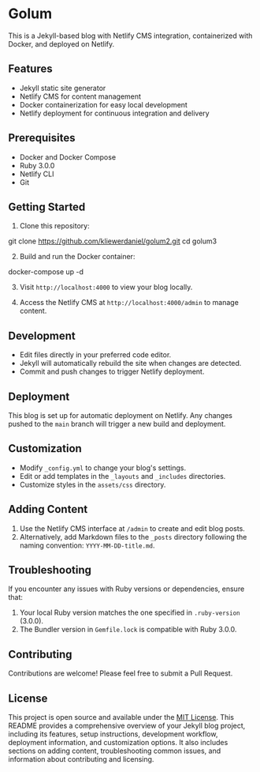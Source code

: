 # Golum

This is a Jekyll-based blog with Netlify CMS integration, containerized with Docker, and deployed on Netlify.

## Features

- Jekyll static site generator
- Netlify CMS for content management
- Docker containerization for easy local development
- Netlify deployment for continuous integration and delivery

## Prerequisites

- Docker and Docker Compose
- Ruby 3.0.0
- Netlify CLI
- Git

## Getting Started

1. Clone this repository:

git clone https://github.com/kliewerdaniel/golum2.git cd golum3

2. Build and run the Docker container:

docker-compose up -d

3. Visit `http://localhost:4000` to view your blog locally.

4. Access the Netlify CMS at `http://localhost:4000/admin` to manage content.

## Development

- Edit files directly in your preferred code editor.
- Jekyll will automatically rebuild the site when changes are detected.
- Commit and push changes to trigger Netlify deployment.

## Deployment

This blog is set up for automatic deployment on Netlify. Any changes pushed to the `main` branch will trigger a new build and deployment.

## Customization

- Modify `_config.yml` to change your blog's settings.
- Edit or add templates in the `_layouts` and `_includes` directories.
- Customize styles in the `assets/css` directory.

## Adding Content

1. Use the Netlify CMS interface at `/admin` to create and edit blog posts.
2. Alternatively, add Markdown files to the `_posts` directory following the naming convention: `YYYY-MM-DD-title.md`.

## Troubleshooting

If you encounter any issues with Ruby versions or dependencies, ensure that:

1. Your local Ruby version matches the one specified in `.ruby-version` (3.0.0).
2. The Bundler version in `Gemfile.lock` is compatible with Ruby 3.0.0.

## Contributing

Contributions are welcome! Please feel free to submit a Pull Request.

## License

This project is open source and available under the [MIT License](LICENSE).
This README provides a comprehensive overview of your Jekyll blog project, including its features, setup instructions, development workflow, deployment information, and customization options. It also includes sections on adding content, troubleshooting common issues, and information about contributing and licensing.

